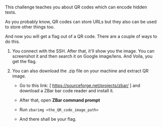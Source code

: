 This challenge teaches you about QR codes which can encode hidden texts.

As you probably know, QR codes can store URLs but they also can be used to store other things too.

And now you will get a flag out of a QR code. There are a couple of ways to do this.

1. You connect with the SSH. After that, it'll show you the image. You can screenshot it and then search it on Google image/lens.
And Voila, you get the flag.

2. You can also download the .zip file on your machine and extract QR image.

    - Go to this link: [ https://sourceforge.net/projects/zbar/ ] and download a ZBar bar code reader and install it.
     
    - After that, open **ZBar command prompt**
     
    - Run ``` zbarimg <the_QR_code_image_path> ```
     
    - And there shall be your flag.
